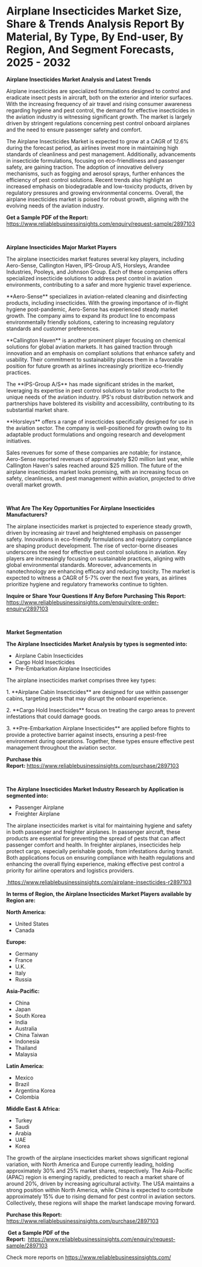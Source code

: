 <p><h1>Airplane Insecticides Market Size, Share & Trends Analysis Report By Material, By Type, By End-user, By Region, And Segment Forecasts, 2025 - 2032</h1></p><p><strong>Airplane Insecticides Market Analysis and Latest Trends</strong></p>
<p><p>Airplane insecticides are specialized formulations designed to control and eradicate insect pests in aircraft, both on the exterior and interior surfaces. With the increasing frequency of air travel and rising consumer awareness regarding hygiene and pest control, the demand for effective insecticides in the aviation industry is witnessing significant growth. The market is largely driven by stringent regulations concerning pest control onboard airplanes and the need to ensure passenger safety and comfort.</p><p>The Airplane Insecticides Market is expected to grow at a CAGR of 12.6% during the forecast period, as airlines invest more in maintaining high standards of cleanliness and pest management. Additionally, advancements in insecticide formulations, focusing on eco-friendliness and passenger safety, are gaining traction. The adoption of innovative delivery mechanisms, such as fogging and aerosol sprays, further enhances the efficiency of pest control solutions. Recent trends also highlight an increased emphasis on biodegradable and low-toxicity products, driven by regulatory pressures and growing environmental concerns. Overall, the airplane insecticides market is poised for robust growth, aligning with the evolving needs of the aviation industry.</p></p>
<p><strong>Get a Sample PDF of the Report:&nbsp;</strong> <a href="https://www.reliablebusinessinsights.com/enquiry/request-sample/2897103?utm_campaign=3260&utm_medium=2&utm_source=Github&utm_content=ia&utm_term=15032025&utm_id=airplane-insecticides">https://www.reliablebusinessinsights.com/enquiry/request-sample/2897103</a></p>
<p>&nbsp;</p>
<p><strong>Airplane Insecticides Major Market Players</strong></p>
<p><p>The airplane insecticides market features several key players, including Aero-Sense, Callington Haven, IPS-Group A/S, Horsleys, Arandee Industries, Pooleys, and Johnson Group. Each of these companies offers specialized insecticide solutions to address pest control in aviation environments, contributing to a safer and more hygienic travel experience.</p><p>**Aero-Sense** specializes in aviation-related cleaning and disinfecting products, including insecticides. With the growing importance of in-flight hygiene post-pandemic, Aero-Sense has experienced steady market growth. The company aims to expand its product line to encompass environmentally friendly solutions, catering to increasing regulatory standards and customer preferences.</p><p>**Callington Haven** is another prominent player focusing on chemical solutions for global aviation markets. It has gained traction through innovation and an emphasis on compliant solutions that enhance safety and usability. Their commitment to sustainability places them in a favorable position for future growth as airlines increasingly prioritize eco-friendly practices.</p><p>The **IPS-Group A/S** has made significant strides in the market, leveraging its expertise in pest control solutions to tailor products to the unique needs of the aviation industry. IPS's robust distribution network and partnerships have bolstered its visibility and accessibility, contributing to its substantial market share.</p><p>**Horsleys** offers a range of insecticides specifically designed for use in the aviation sector. The company is well-positioned for growth owing to its adaptable product formulations and ongoing research and development initiatives.</p><p>Sales revenues for some of these companies are notable; for instance, Aero-Sense reported revenues of approximately $20 million last year, while Callington Haven's sales reached around $25 million. The future of the airplane insecticides market looks promising, with an increasing focus on safety, cleanliness, and pest management within aviation, projected to drive overall market growth.</p></p>
<p>&nbsp;</p>
<p><strong>What Are The Key Opportunities For Airplane Insecticides Manufacturers?</strong></p>
<p><p>The airplane insecticides market is projected to experience steady growth, driven by increasing air travel and heightened emphasis on passenger safety. Innovations in eco-friendly formulations and regulatory compliance are shaping product development. The rise of vector-borne diseases underscores the need for effective pest control solutions in aviation. Key players are increasingly focusing on sustainable practices, aligning with global environmental standards. Moreover, advancements in nanotechnology are enhancing efficacy and reducing toxicity. The market is expected to witness a CAGR of 5-7% over the next five years, as airlines prioritize hygiene and regulatory frameworks continue to tighten.</p></p>
<p><strong>Inquire or Share Your Questions If Any Before Purchasing This Report:</strong> <a href="https://www.reliablebusinessinsights.com/enquiry/pre-order-enquiry/2897103?utm_campaign=3260&utm_medium=2&utm_source=Github&utm_content=ia&utm_term=15032025&utm_id=airplane-insecticides">https://www.reliablebusinessinsights.com/enquiry/pre-order-enquiry/2897103</a></p>
<p>&nbsp;</p>
<p><strong>Market Segmentation</strong></p>
<p><strong>The Airplane Insecticides Market Analysis by types is segmented into:</strong></p>
<p><ul><li>Airplane Cabin Insecticides</li><li>Cargo Hold Insecticides</li><li>Pre-Embarkation Airplane Insecticides</li></ul></p>
<p><p>The airplane insecticides market comprises three key types: </p><p>1. **Airplane Cabin Insecticides** are designed for use within passenger cabins, targeting pests that may disrupt the onboard experience. </p><p>2. **Cargo Hold Insecticides** focus on treating the cargo areas to prevent infestations that could damage goods. </p><p>3. **Pre-Embarkation Airplane Insecticides** are applied before flights to provide a protective barrier against insects, ensuring a pest-free environment during operations. Together, these types ensure effective pest management throughout the aviation sector.</p></p>
<p><strong>Purchase this Report:&nbsp;</strong><a href="https://www.reliablebusinessinsights.com/purchase/2897103?utm_campaign=3260&utm_medium=2&utm_source=Github&utm_content=ia&utm_term=15032025&utm_id=airplane-insecticides">https://www.reliablebusinessinsights.com/purchase/2897103</a></p>
<p>&nbsp;</p>
<p><strong>The Airplane Insecticides Market Industry Research by Application is segmented into:</strong></p>
<p><ul><li>Passenger Airplane</li><li>Freighter Airplane</li></ul></p>
<p><p>The airplane insecticides market is vital for maintaining hygiene and safety in both passenger and freighter airplanes. In passenger aircraft, these products are essential for preventing the spread of pests that can affect passenger comfort and health. In freighter airplanes, insecticides help protect cargo, especially perishable goods, from infestations during transit. Both applications focus on ensuring compliance with health regulations and enhancing the overall flying experience, making effective pest control a priority for airline operators and logistics providers.</p></p>
<p><a href="https://www.reliablebusinessinsights.com/airplane-insecticides-r2897103?utm_campaign=3260&utm_medium=2&utm_source=Github&utm_content=ia&utm_term=15032025&utm_id=airplane-insecticides">&nbsp;https://www.reliablebusinessinsights.com/airplane-insecticides-r2897103</a></p>
<p><strong>In terms of Region, the Airplane Insecticides Market Players available by Region are:</strong></p>
<p>
    <p> <strong> North America: </strong>
        <ul>
            <li>United States</li>
            <li>Canada</li>
        </ul>
        </p> 
    <p> <strong> Europe: </strong>
        <ul>
            <li>Germany</li>
            <li>France</li>
            <li>U.K.</li>
            <li>Italy</li>
            <li>Russia</li>
        </ul>
        </p> 
    <p> <strong> Asia-Pacific: </strong>
        <ul>
            <li>China</li>
            <li>Japan</li>
            <li>South Korea</li>
            <li>India</li>
            <li>Australia</li>
            <li>China Taiwan</li>
            <li>Indonesia</li>
            <li>Thailand</li>
            <li>Malaysia</li>
        </ul>
        </p> 
    <p> <strong> Latin America: </strong>
        <ul>
            <li>Mexico</li>
            <li>Brazil</li>
            <li>Argentina Korea</li>
            <li>Colombia</li>
        </ul>
        </p> 
    <p> <strong> Middle East & Africa: </strong>
        <ul>
            <li>Turkey</li>
            <li>Saudi</li>
            <li>Arabia</li>
            <li>UAE</li>
            <li>Korea</li>
        </ul>
    </p>
    </p>
<p><p>The growth of the airplane insecticides market shows significant regional variation, with North America and Europe currently leading, holding approximately 30% and 25% market shares, respectively. The Asia-Pacific (APAC) region is emerging rapidly, predicted to reach a market share of around 20%, driven by increasing agricultural activity. The USA maintains a strong position within North America, while China is expected to contribute approximately 15% due to rising demand for pest control in aviation sectors. Collectively, these regions will shape the market landscape moving forward.</p></p>
<p><strong>Purchase this Report: </strong><a href="https://www.reliablebusinessinsights.com/purchase/2897103?utm_campaign=3260&utm_medium=2&utm_source=Github&utm_content=ia&utm_term=15032025&utm_id=airplane-insecticides">https://www.reliablebusinessinsights.com/purchase/2897103</a></p>
<p>&nbsp;<strong>Get a Sample PDF of the Report:&nbsp;&nbsp;</strong><a href="https://www.reliablebusinessinsights.com/enquiry/request-sample/2897103?utm_campaign=3260&utm_medium=2&utm_source=Github&utm_content=ia&utm_term=15032025&utm_id=airplane-insecticides">https://www.reliablebusinessinsights.com/enquiry/request-sample/2897103</a></p>
<p><strong></strong></p>
<p>Check more reports on <a href="https://www.reliablebusinessinsights.com/?utm_campaign=3260&utm_medium=2&utm_source=Github&utm_content=ia&utm_term=15032025&utm_id=airplane-insecticides">https://www.reliablebusinessinsights.com/</a></p>